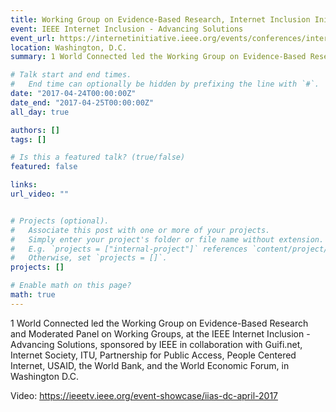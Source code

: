 ```yaml
---
title: Working Group on Evidence-Based Research, Internet Inclusion Initiative
event: IEEE Internet Inclusion - Advancing Solutions
event_url: https://internetinitiative.ieee.org/events/conferences/internet-inclusion-advancing-solutions-washington-d-c-2017
location: Washington, D.C.
summary: 1 World Connected led the Working Group on Evidence-Based Research at the IEEE IIAS meeting. 

# Talk start and end times.
#   End time can optionally be hidden by prefixing the line with `#`.
date: "2017-04-24T00:00:00Z"
date_end: "2017-04-25T00:00:00Z"
all_day: true

authors: []
tags: []

# Is this a featured talk? (true/false)
featured: false

links:
url_video: ""


# Projects (optional).
#   Associate this post with one or more of your projects.
#   Simply enter your project's folder or file name without extension.
#   E.g. `projects = ["internal-project"]` references `content/project/deep-learning/index.md`.
#   Otherwise, set `projects = []`.
projects: []

# Enable math on this page?
math: true
---
```


1 World Connected led the Working Group on Evidence-Based Research and Moderated Panel on Working Groups, at the IEEE Internet Inclusion - Advancing Solutions, sponsored by IEEE in collaboration with Guifi.net, Internet Society, ITU, Partnership for Public Access, People Centered Internet, USAID, the World Bank, and the World Economic Forum, in Washington D.C.

Video: https://ieeetv.ieee.org/event-showcase/iias-dc-april-2017
